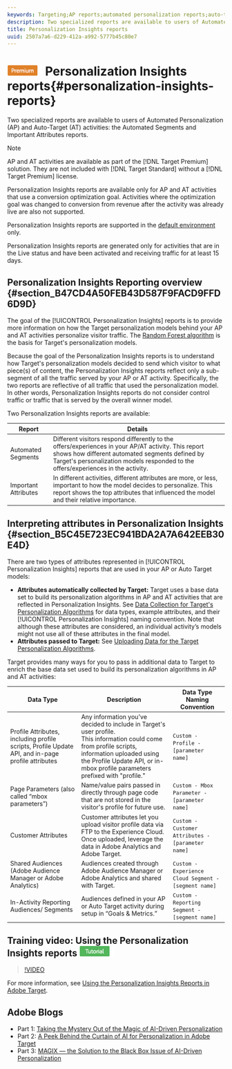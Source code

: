 ```yaml
---
keywords: Targeting;AP reports;automated personalization reports;auto-target;auto target;auto target report;auto-target report;personalization;insights;automated segments;faq;frequently asked questions;important attributes
description: Two specialized reports are available to users of Automated Personalization (AP) and Auto-Target (AT) activities  the Automated Segments and Important Attributes reports.
title: Personalization Insights reports
uuid: 2507a7a6-d229-412a-a992-5777b45c80e7
---
```


# ![PREMIUM](/help/assets/premium.png) Personalization Insights reports{#personalization-insights-reports}

Two specialized reports are available to users of Automated Personalization (AP) and Auto-Target (AT) activities: the Automated Segments and Important Attributes reports.

>[!NOTE]
>
>AP and AT activities are available as part of the [!DNL Target Premium] solution. They are not included with [!DNL Target Standard] without a [!DNL Target Premium] license.
>
>Personalization Insights reports are available only for AP and AT activities that use a conversion optimization goal. Activities where the optimization goal was changed to conversion from revenue after the activity was already live are also not supported.
>
>Personalization Insights reports are supported in the [default environment](../../administrating-target/hosts.md) only.
>
>Personalization Insights reports are generated only for activities that are in the Live status and have been activated and receiving traffic for at least 15 days.

## Personalization Insights Reporting overview {#section_B47CD4A50FEB43D587F9FACD9FFD6D9D}

The goal of the [!UICONTROL Personalization Insights] reports is to provide more information on how the Target personalization models behind your AP and AT activities personalize visitor traffic. The [Random Forest algorithm](/help/c-activities/t-automated-personalization/algo-random-forest.md) is the basis for Target's personalization models.

Because the goal of the Personalization Insights reports is to understand how Target's personalization models decided to send which visitor to what piece(s) of content, the Personalization Insights reports reflect only a sub-segment of all the traffic served by your AP or AT activity. Specifically, the two reports are reflective of all traffic that used the personalization model. In other words, Personalization Insights reports do not consider control traffic or traffic that is served by the overall winner model.

Two Personalization Insights reports are available:

| Report | Details |
|--- |--- |
|Automated Segments|Different visitors respond differently to the offers/experiences in your AP/AT activity. This report shows how different automated segments defined by Target's personalization models responded to the offers/experiences in the activity.|
|Important Attributes|In different activities, different attributes are more, or less, important to how the model decides to personalize. This report shows the top attributes that influenced the model and their relative importance.|

## Interpreting attributes in Personalization Insights {#section_B5C45E723EC941BDA2A7A642EEB30E4D}

There are two types of attributes represented in [!UICONTROL Personalization Insights] reports that are used in your AP or Auto Target models:

* **Attributes automatically collected by Target:** Target uses a base data set to build its personalization algorithms in AP and AT activities that are reflected in Personalization Insights. See [Data Collection for Target's Personalization Algorithms](../../c-activities/t-automated-personalization/ap-data.md#reference_255BD3DE7AD04DC9B766E0BC78961058) for data types, example attributes, and their [!UICONTROL Personalization Insights] naming convention. Note that although these attributes are considered, an individual activity’s models might not use all of these attributes in the final model. 
* **Attributes passed to Target:** See [Uploading Data for the Target Personalization Algorithms](../../c-activities/t-automated-personalization/uploading-data-for-the-target-personalization-algorithms.md#concept_85EA505B37E54514A1C8AB91553FEED6).

Target provides many ways for you to pass in additional data to Target to enrich the base data set used to build its personalization algorithms in AP and AT activities:

| Data Type | Description | Data Type Naming Convention |
|--- |--- |--- |
|Profile Attributes, including profile scripts, Profile Update API, and in-page profile attributes|Any information you've decided to include in Target's user profile.<br>This information could come from profile scripts, information uploaded using the Profile Update API, or in-mbox profile parameters prefixed with "profile."|`Custom - Profile - [parameter name]`|
|Page Parameters (also called “mbox parameters”)|Name/value pairs passed in directly through page code that are not stored in the visitor's profile for future use.|`Custom - Mbox Parameter - [parameter name]`|
|Customer Attributes|Customer attributes let you upload visitor profile data via FTP to the Experience Cloud. Once uploaded, leverage the data in Adobe Analytics and Adobe Target.|`Custom - Customer Attributes - [parameter name]`|
|Shared Audiences (Adobe Audience Manager or Adobe Analytics)|Audiences created through Adobe Audience Manager or Adobe Analytics and shared with Target.|`Custom - Experience Cloud Segment - [segment name]`|
|In-Activity Reporting Audiences/ Segments|Audiences defined in your AP or Auto Target activity during setup in “Goals & Metrics.”|`Custom - Reporting Segment - [segment name]`|

## Training video: Using the Personalization Insights reports ![Tutorial badge](/help/assets/tutorial.png)

>[!VIDEO](https://video.tv.adobe.com/v/25601/)

For more information, see [Using the Personalization Insights Reports in Adobe Target](https://helpx.adobe.com/target/kt/using/personalization-insights-report-feature-video-use.html).

## Adobe Blogs

* Part 1: [Taking the Mystery Out of the Magic of AI-Driven Personalization](https://theblog.adobe.com/taking-mystery-magic-ai-driven-personalization-part-1/)
* Part 2: [A Peek Behind the Curtain of AI for Personalization in Adobe Target](https://theblog.adobe.com/a-peek-behind-the-curtain-of-ai-for-personalization-in-adobe-target/)
* Part 3: [MAGIX — the Solution to the Black Box Issue of AI-Driven Personalization](https://theblog.adobe.com/magix-the-solution-to-the-black-box-issue-of-ai-driven-personalization/)
